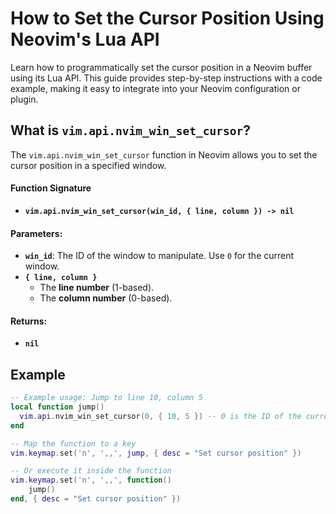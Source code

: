 # How to Set the Cursor Position Using Neovim's Lua API

Learn how to programmatically set the cursor position in a Neovim buffer using its Lua API. This guide provides step-by-step instructions with a code example, making it easy to integrate into your Neovim configuration or plugin.

## What is `vim.api.nvim_win_set_cursor`?

The `vim.api.nvim_win_set_cursor` function in Neovim allows you to set the cursor position in a specified window.

#### Function Signature
- **`vim.api.nvim_win_set_cursor(win_id, { line, column }) -> nil`**

#### Parameters:
- **`win_id`**: The ID of the window to manipulate. Use `0` for the current window.
- **`{ line, column }`**
  - The **line number** (1-based).
  - The **column number** (0-based).

#### Returns:
- **`nil`**

## Example
```lua
-- Example usage: Jump to line 10, column 5
local function jump()
  vim.api.nvim_win_set_cursor(0, { 10, 5 }) -- 0 is the ID of the current window
end

-- Map the function to a key
vim.keymap.set('n', ',,', jump, { desc = "Set cursor position" })

-- Or execute it inside the function
vim.keymap.set('n', ',,', function()
    jump()
end, { desc = "Set cursor position" })
```
